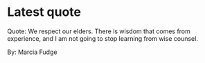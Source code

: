 # Latest quote 

Quote: We respect our elders. There is wisdom that comes from experience, and I am not going to stop learning from wise counsel. 

By: Marcia Fudge